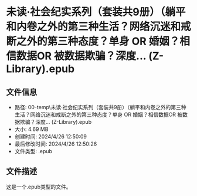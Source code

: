 ﻿# 未读·社会纪实系列（套装共9册）（躺平和内卷之外的第三种生活？网络沉迷和戒断之外的第三种态度？单身 OR 婚姻？相信数据OR 被数据欺骗？深度... (Z-Library).epub

## 文件信息
- 路径: 00-temp\未读·社会纪实系列（套装共9册）（躺平和内卷之外的第三种生活？网络沉迷和戒断之外的第三种态度？单身 OR 婚姻？相信数据OR 被数据欺骗？深度... (Z-Library).epub
- 大小: 4.69 MB
- 创建时间: 2024/4/26 12:50:09
- 最后修改时间: 2024/4/26 12:50:26
- 文件类型: .epub

## 文件描述
这是一个.epub类型的文件。

